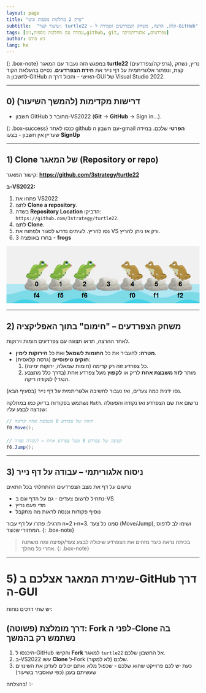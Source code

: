 ```yaml
---
layout: page
title: "פרק 2 מחלקות נוספות וגיט"
subtitle:  "שיעור קצר: turtle22 – קלון, הרצה, משחק הצפרדעים ושמירה ל‑GitHub"
tags: [עבודה עם מחלקות נוספות,גיט,github, git, צפרדעים, אלגוריתמיקה]
author: גיא סידס
lang: he
---
```






{: .box-note}
במפגש הזה נעבוד עם המאגר **turtle22** (גרפיקה/צפרדעים), נריץ, נשחק קצת, ונפתור אלגוריתמית על דף נייר את **חידת הצפרדעים**. נסיים בהעלאת הקוד לחשבון ה‑GitHub האישי – והכול דרך ה‑GUI של Visual Studio 2022.

---

## 0) דרישות מקדימות (להמשך השיעור)
- חשבון GitHub מחובר ל‑VS2022 (‎**Git** → **GitHub** → Sign in...).

{: .box-success}
כנסו לאתר github עם חשבון ה-gmail **הפרטי** שלכם. במידה שעדיין אין חשבון  - בצעו **SignUp**

---

## 1) Clone של המאגר (Repository or repo)
קישור המאגר: **https://github.com/3strategy/turtle22**  

**ב‑VS2022:**
1. פתחו את VS2022
2. לחצו **Clone a repository**.
3. בשדה **Repository Location** הדביקו: `https://github.com/3strategy/turtle22`.
4. לחצו **Clone**.
5. נסו להריץ. לעיתים נדרש לסגור ולפתוח את VS ורק אז ניתן להריץ.
6. בחרו באופציה 3 - **frogs**

![frogs](image-10.png)

---

## 2) משחק הצפרדעים – "חימום" בתוך האפליקציה
לאחר ההרצה, תראו תצוגה עם צפרדעים חומות וירוקות.
- **מטרה:** להעביר את כל **החומות לשמאל** ואת כל **הירוקות לימין**.
- **חוקים טיפוסיים** (גרסה קלאסית):
  1. כל צפרדע זזה רק קדימה (חומות שמאלה, ירוקות ימינה).
  2. מותר **לזוז משבצת אחת** לריק או **לקפוץ** מעל צפרדע אחת (בדרך כלל מהצבע הנגדי) לנקודה ריקה.

נסו ידנית כמה צעדים, ואז נעבור לחשיבה אלגוריתמית על דף נייר (בסעיף הבא).

נשתמש בפקודות בדיוק כמו במחלקה `Math`. נרשום את שם הצפרדע ואז נקודה והפעולה שנרצה לבצע עליו:

```csharp
// תזוזה של צפרדע 0 משבצת אחת קדימה
f0.Move();

// קפיצה של צפרדע 6 מעל צפרדע אחת – לנקודה פנויה
f6.Jump();
```

---

## 3) ניסוח אלגוריתמי – עבודה על דף נייר
נרשום על דף את מצב הצפרדעים ההתחלתי בכל התאים
- נתחיל לרשום צעדים - גם על הדף וגם ב-VS
- מדי פעם נריץ
- נוסיף פקודות וננסה לראות מה מתקבל





תרגיל: פתרו על דף עבור n=2 ו‑n=3. סמנו כל צעד (Move/Jump), ושימו לב לדפוס המחזורי שנוצר.
{: .box-note}



> בכיתה נראה כיצד מזהים את הצפרדע שיכולה לבצע צעד/קפיצה ומה משתנה אחרי כל מהלך.
{: .box-note}

---

# 5) שמירת המאגר אצלכם ב‑GitHub דרך ה‑GUI
יש שתי דרכים נוחות:



## דרך מומלצת (פשוטה): Fork לפני ה‑Clone בה נשתמש רק בהמשך
1. היכנסו ל‑GitHub והקישו **Fork** למאגר `turtle22` אל החשבון שלכם.
2. ב‑VS2022 עשו **Clone** ל‑Fork שלכם (לא למקור).
3. כעת יש לכם פרוייקט שהוא שלכם - שכפול מלא ואתם יכולים לעדכן את השינויים שעשיתם בענן (כפי שאסביר בשיעור)


בהצלחה! ✨

